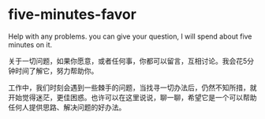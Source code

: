# five-minutes-favor
Help with any problems. you can give your question, I will spend about five minutes on it.

关于一切问题，如果你愿意，或者任何事，你都可以留言，互相讨论。我会花5分钟时间了解它，努力帮助你。

工作中，我们时刻会遇到一些棘手的问题，当找寻一切办法后，仍然不知所措，就开始觉得迷茫，更佳困惑。也许可以在这里说说，聊一聊，希望它是一个可以帮助任何人提供思路、解决问题的好办法。
